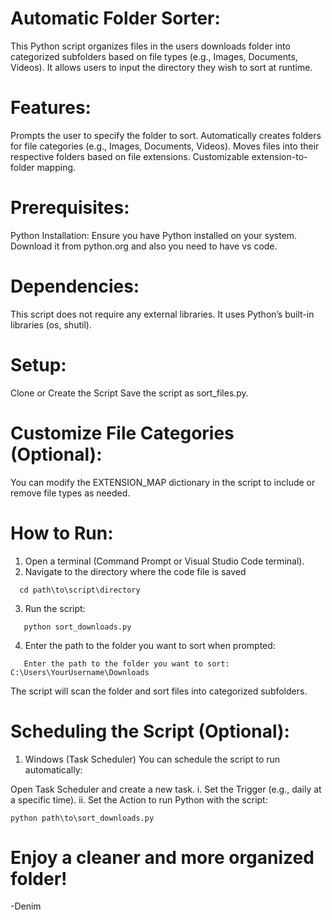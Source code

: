 # Automatic Folder Sorter:
This Python script organizes files in the users downloads folder into categorized subfolders based on file types (e.g., Images, Documents, Videos). It allows users to input the directory they wish to sort at runtime.

# Features:
Prompts the user to specify the folder to sort.
Automatically creates folders for file categories (e.g., Images, Documents, Videos).
Moves files into their respective folders based on file extensions.
Customizable extension-to-folder mapping.

# Prerequisites:
Python Installation:
Ensure you have Python installed on your system. Download it from python.org and also you need to have vs code.

# Dependencies:
This script does not require any external libraries. It uses Python’s built-in libraries (os, shutil).

# Setup:
Clone or Create the Script
Save the script as sort_files.py.

# Customize File Categories (Optional):
You can modify the EXTENSION_MAP dictionary in the script to include or remove file types as needed.

# How to Run:
1. Open a terminal (Command Prompt or Visual Studio Code terminal).
2. Navigate to the directory where the code file is saved
```   
  cd path\to\script\directory
```
3. Run the script:
```
   python sort_downloads.py
```
4. Enter the path to the folder you want to sort when prompted:
```
   Enter the path to the folder you want to sort: C:\Users\YourUsername\Downloads
```
The script will scan the folder and sort files into categorized subfolders.

# Scheduling the Script (Optional):

1. Windows (Task Scheduler)
You can schedule the script to run automatically:

Open Task Scheduler and create a new task.
 i. Set the Trigger (e.g., daily at a specific time).
 ii. Set the Action to run Python with the script:
```
python path\to\sort_downloads.py
```
# Enjoy a cleaner and more organized folder!

-Denim
